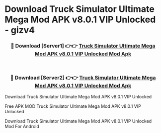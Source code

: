 # Download Truck Simulator Ultimate Mega Mod APK v8.0.1 VIP Unlocked - gizv4



<div align="center">
<h3>🔴 Download [Server1] 👉👉 <a href="https://momento.my/?title=Truck_Simulator_Ultimate_Mega_Mod_APK_v8.0.1_VIP_Unlocked">Truck Simulator Ultimate Mega Mod APK v8.0.1 VIP Unlocked Mod Apk</a></h3><br>

<h3>🔴 Download [Server2] 👉👉 <a href="https://momento.my/?title=Truck_Simulator_Ultimate_Mega_Mod_APK_v8.0.1_VIP_Unlocked">Truck Simulator Ultimate Mega Mod APK v8.0.1 VIP Unlocked Mod Apk</a></h3>
</div>



Download Truck Simulator Ultimate Mega Mod APK v8.0.1 VIP Unlocked 

Free APK MOD Truck Simulator Ultimate Mega Mod APK v8.0.1 VIP Unlocked 

Download Truck Simulator Ultimate Mega Mod APK v8.0.1 VIP Unlocked Mod For Android
